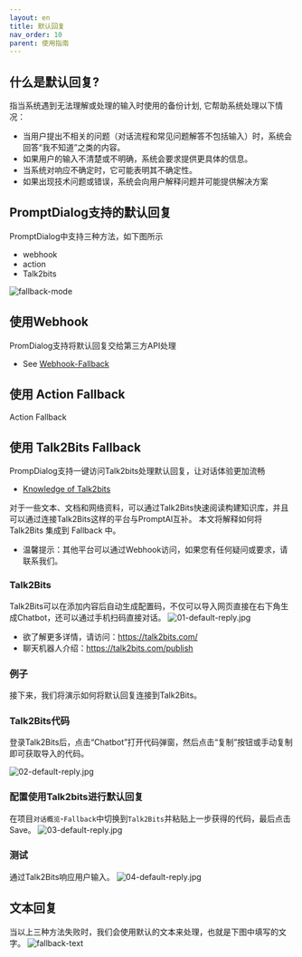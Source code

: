 ```yaml
---
layout: en
title: 默认回复
nav_order: 10
parent: 使用指南
---
```


## 什么是默认回复?

指当系统遇到无法理解或处理的输入时使用的备份计划, 它帮助系统处理以下情况：

- 当用户提出不相关的问题（对话流程和常见问题解答不包括输入）时，系统会回答“我不知道”之类的内容。
- 如果用户的输入不清楚或不明确，系统会要求提供更具体的信息。
- 当系统对响应不确定时，它可能表明其不确定性。
- 如果出现技术问题或错误，系统会向用户解释问题并可能提供解决方案

## PromptDialog支持的默认回复
PromptDialog中支持三种方法，如下图所示
- webhook
- action
- Talk2bits

![fallback-mode](/assets/images/tutorial/fallback-mode.jpg)


## 使用Webhook 
PromDialog支持将默认回复交给第三方API处理

- See [Webhook-Fallback](/docs/webhook/03-webhook/)

## 使用 Action Fallback
Action Fallback

## 使用 Talk2Bits Fallback
PrompDialog支持一键访问Talk2bits处理默认回复，让对话体验更加流畅
- [Knowledge of Talk2bits](/docs/knowledge_base/)

对于一些文本、文档和网络资料，可以通过Talk2Bits快速阅读构建知识库，并且可以通过连接Talk2Bits这样的平台与PromptAI互补。
本文将解释如何将 Talk2Bits 集成到 Fallback 中。

* 温馨提示：其他平台可以通过Webhook访问，如果您有任何疑问或要求，请联系我们。

### Talk2Bits

Talk2Bits可以在添加内容后自动生成配置码，不仅可以导入网页直接在右下角生成Chatbot，还可以通过手机扫码直接对话。
![01-default-reply.jpg](/assets/images/default_reply/01-default-reply.jpg)

* 欲了解更多详情，请访问：https://talk2bits.com/
* 聊天机器人介绍：https://talk2bits.com/publish

### 例子
接下来，我们将演示如何将默认回复连接到Talk2Bits。

### Talk2Bits代码

登录Talk2Bits后，点击“Chatbot”打开代码弹窗，然后点击“复制”按钮或手动复制即可获取导入的代码。

![02-default-reply.jpg](/assets/images/default_reply/02-default-reply.jpg)

### 配置使用Talk2bits进行默认回复

在项目`对话概览`-`Fallback`中切换到`Talk2Bits`并粘贴上一步获得的代码，最后点击Save。
![03-default-reply.jpg](/assets/images/default_reply/03-default-reply.jpg)

### 测试
通过Talk2Bits响应用户输入。
![04-default-reply.jpg](/assets/images/tutorial/fallback_talk2bits_result.jpg)

## 文本回复
当以上三种方法失败时，我们会使用默认的文本来处理，也就是下图中填写的文字。
![fallback-text](/assets/images/tutorial/fallback-text.jpg)